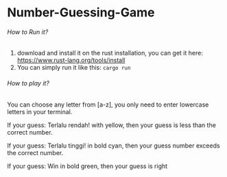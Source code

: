 # Number-Guessing-Game
###### How to Run it?
1. download and install it on the rust installation, you can get it here: https://www.rust-lang.org/tools/install
2. You can simply run it like this: `cargo run`

###### How to play it?

You can choose any letter from [a-z], you only need to enter lowercase letters in your terminal.

If your guess: Terlalu rendah!
with yellow,
then your guess is less than the correct number.

If your guess: Terlalu tinggi!
in bold cyan,
then your guess number exceeds the correct number.

If your guess: Win
in bold green,
then your guess is right
